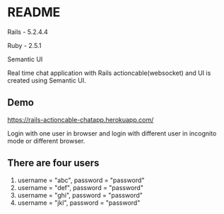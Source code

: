 # README

Rails - 5.2.4.4

Ruby - 2.5.1

Semantic UI

Real time chat application with Rails actioncable(websocket) and UI is created using Semantic UI. 

Demo
-
https://rails-actioncable-chatapp.herokuapp.com/

Login with one user in browser and login with different user in incognito mode or different browser.

There are four users
-
1) username = "abc", password = "password"
2) username = "def", password = "password"
3) username = "ghi", password = "password"
4) username = "jkl", password = "password"
